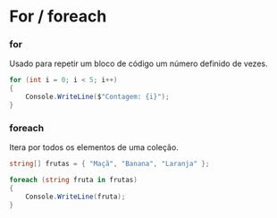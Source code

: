# For / foreach



### for

Usado para repetir um bloco de código um número definido de vezes.

```csharp
for (int i = 0; i < 5; i++)
{
    Console.WriteLine($"Contagem: {i}");
}

```





### foreach

Itera por todos os elementos de uma coleção.

```csharp
string[] frutas = { "Maçã", "Banana", "Laranja" };

foreach (string fruta in frutas)
{
    Console.WriteLine(fruta);
}

```

